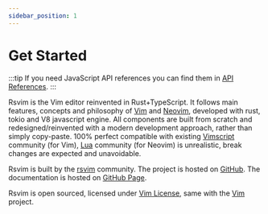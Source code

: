 ```yaml
---
sidebar_position: 1
---
```


# Get Started

:::tip
If you need JavaScript API references you can find them in [API References](/docs/api_references/intro).
:::

Rsvim is the Vim editor reinvented in Rust+TypeScript. It follows main features, concepts and philosophy of [Vim](https://www.vim.org/) and [Neovim](https://neovim.io/), developed with rust, tokio and V8 javascript engine. All components are built from scratch and redesigned/reinvented with a modern development approach, rather than simply copy-paste. 100% perfect compatible with existing [Vimscript](https://en.wikipedia.org/wiki/Vimscript) community (for Vim), [Lua](https://neovim.io/doc/user/lua.html) community (for Neovim) is unrealistic, break changes are expected and unavoidable.

Rsvim is built by the [rsvim](https://github.com/rsvim) community. The project is hosted on [GitHub](https://github.com/rsvim/rsvim). The documentation is hosted on [GitHub Page](https://rsvim.github.io/).

Rsvim is open sourced, licensed under [Vim License](https://github.com/rsvim/rsvim/blob/main/LICENSE.txt), same with the [Vim](https://github.com/vim/vim) project.
